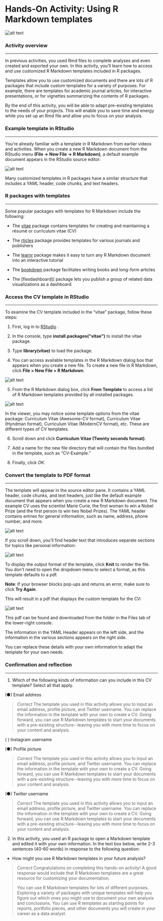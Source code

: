 # Hands-On Activity: Using R Markdown templates    


![alt text](https://github.com/paulohl/Data_Analysis_R_Programming/blob/main/img/lightbulb-HandsOn.png)

### Activity overview
_____________________    


In previous activities, you used Rmd files to complete analyses and even created and exported your own. In this activity, you’ll learn how to access and use customized R Markdown templates included in R packages. 

Templates allow you to use customized documents and there are lots of R packages that include custom templates for a variety of purposes. For example, there are templates for academic journal articles, for interactive presentations, or for vignettes summarizing the contents of R packages. 

By the end of this activity, you will be able to adapt pre-existing templates to the needs of your projects. This will enable you to save time and energy while you set up an Rmd file and allow you to focus on your analysis.

### Example template in RStudio
_______________________________    


You’re already familiar with a template in R Markdown from earlier videos and activities. When you create a new R Markdown document from the RStudio menu **(File -> New File -> R Markdown)**, a default example document appears in the RStudio source editor:

![alt text](https://github.com/paulohl/Data_Analysis_R_Programming/blob/main/img/Display-201.png)

Many customized templates in R packages have a similar structure that includes a YAML header, code chunks, and text headers.

### R packages with templates
_____________________________    


Some popular packages with templates for R Markdown include the following:

* The 
[vitae](https://github.com/mitchelloharawild/vitae)
 package contains templates for creating and maintaining a résumé or curriculum vitae (CV)

* The 
[rticles](https://github.com/rstudio/rticles)
 package provides templates for various journals and publishers

* The 
[learnr](https://github.com/rstudio/learnr)
 package makes it easy to turn any R Markdown document into an interactive tutorial 

* The 
[bookdown](https://github.com/rstudio/flexdashboard)
 package facilitates writing books and long-form articles

* The 
[flexdashboard](
 package lets you publish a group of related data visualizations as a dashboard

### Access the CV template in RStudio
_____________________________________    


To examine the CV template included in the “vitae” package, follow these steps:

1. First, log in to 
[RStudio](http://rstudio.cloud/)
.

2. In the console, type **install.packages("vitae")** to install the vitae package.

3. Type **library(vitae)** to load the package.

4. You can access available templates in the R Markdown dialog box that appears when you create a new file. To create a new file in R Markdown, click **File > New File > R Markdown**.

![alt text](https://github.com/paulohl/Data_Analysis_R_Programming/blob/main/img/Display-202.png)

5. From the R Markdown dialog box, click **From Template** to access a list of R Markdown templates provided by all installed packages.

![alt text](https://github.com/paulohl/Data_Analysis_R_Programming/blob/main/img/Display-204.png)

In the viewer, you may notice some template options from the vitae package: Curriculum Vitae (Awesome-CV format), Curriculum Vitae (Hyndman format), Curriculum Vitae (ModernCV format), etc. These are different types of CV templates. 

6. Scroll down and click **Curriculum Vitae (Twenty seconds format)**. 

7. Add a name for the new file directory that will contain the files bundled in the template, such as “CV-Example.” 

8. Finally, click *OK*.

### Convert the template to PDF format
_____________________________________    


The template will appear in the source editor pane. It contains a YAML header, code chunks, and text headers, just like the default example document that appears when you create a new R Markdown document. The example CV uses the scientist Marie Curie, the first woman to win a Nobel Prize (and the first person to win two Nobel Prizes). The YAML header contains entries for general information, such as name, address, phone number, and more. 

![alt text](https://github.com/paulohl/Data_Analysis_R_Programming/blob/main/img/Display-205.png)

If you scroll down, you’ll find header text that introduces separate sections for topics like personal information: 

![alt text](https://github.com/paulohl/Data_Analysis_R_Programming/blob/main/img/Display-206.png)

To display the output format of the template, click **Knit** to render the file. You don't need to open the dropdown menu to select a format, as this template defaults to a pdf.

**Note**: If your browser blocks pop-ups and returns an error, make sure to click **Try Again**. 

This will result in a pdf that displays the custom template for the CV:  

![alt text](https://github.com/paulohl/Data_Analysis_R_Programming/blob/main/img/Display-207.png)

This pdf can be found and downloaded from the folder in the Files tab of the lower-right console. 

The information in the YAML Header appears on the left side, and the information in the various sections appears on the right side. 

You can replace these details with your own information to adapt the template for your own needs.

### Confirmation and reflection
_______________________________    


1. Which of the following kinds of information can you include in this CV template? Select all that apply.

(●) Email address

> *Correct*
> The template you used in this activity allows you to input an email address, profile picture, and Twitter username. You can replace the information in the template with
> your own to create a CV. Going forward, you can use R Markdown templates to start your documents with a pre-existing structure--leaving you with more time to focus on your
> content and analysis.

( ) Instagram username

(●) Profile picture

> *Correct*
> The template you used in this activity allows you to input an email address, profile picture, and Twitter username. You can replace the information in the template with your
> own to create a CV. Going forward, you can use R Markdown templates to start your documents with a pre-existing structure--leaving you with more time to focus on your
> content and analysis.

(●) Twitter username

> *Correct*
> The template you used in this activity allows you to input an email address, profile picture, and Twitter username. You can replace the information in the template with your
> own to create a CV. Going forward, you can use R Markdown templates to start your documents with a pre-existing structure--leaving you with more time to focus on your
> content and analysis.

2. In this activity, you used an R package to open a Markdown template and edited it with your own information. In the text box below, write 2-3 sentences (40-60 words) in
   response to the following question:

* How might you use R Markdown templates in your future analysis?

> *Correct*
> Congratulations on completing this hands-on activity! A good response would include that R Markdown templates are a great resource for customizing your documentation.
>
> You can use R Markdown templates for lots of different purposes. Exploring a variety of packages with unique templates will help you figure out which ones you might use
> to document your own analysis and conclusions. You can use R templates as starting points for reports, portfolio pieces, and other documents you will create in your career
> as a data analyst.





   
